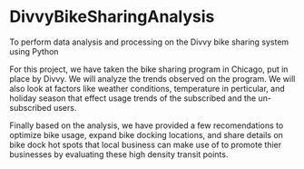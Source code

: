 # DivvyBikeSharingAnalysis
To perform data analysis and processing on the Divvy bike sharing system using Python 

For this project, we have taken the bike sharing program in Chicago, put in place by Divvy. We will analyze the trends observed on the program. We will also look at factors like weather conditions, temperature in perticular, and holiday season that effect usage trends of the subscribed and the un-subscribed users.

Finally based on the analysis, we have provided a few recomendations to optimize bike usage, expand bike docking locations, and share details on bike dock hot spots that local business can make use of to promote thier businesses by evaluating these high density transit points.
